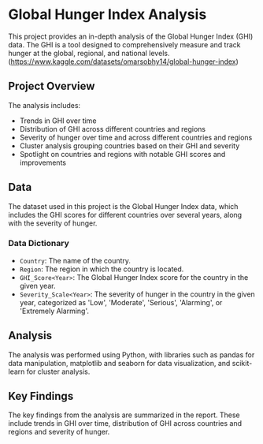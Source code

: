 # Global Hunger Index Analysis

This project provides an in-depth analysis of the Global Hunger Index (GHI) data. The GHI is a tool designed to comprehensively measure and track hunger at the global, regional, and national levels. (https://www.kaggle.com/datasets/omarsobhy14/global-hunger-index)

## Project Overview

The analysis includes:

- Trends in GHI over time
- Distribution of GHI across different countries and regions
- Severity of hunger over time and across different countries and regions
- Cluster analysis grouping countries based on their GHI and severity
- Spotlight on countries and regions with notable GHI scores and improvements

## Data

The dataset used in this project is the Global Hunger Index data, which includes the GHI scores for different countries over several years, along with the severity of hunger. 

### Data Dictionary

- `Country`: The name of the country.
- `Region`: The region in which the country is located.
- `GHI_Score<Year>`: The Global Hunger Index score for the country in the given year.
- `Severity_Scale<Year>`: The severity of hunger in the country in the given year, categorized as 'Low', 'Moderate', 'Serious', 'Alarming', or 'Extremely Alarming'.

## Analysis

The analysis was performed using Python, with libraries such as pandas for data manipulation, matplotlib and seaborn for data visualization, and scikit-learn for cluster analysis.

## Key Findings

The key findings from the analysis are summarized in the report. These include trends in GHI over time, distribution of GHI across countries and regions and severity of hunger.

